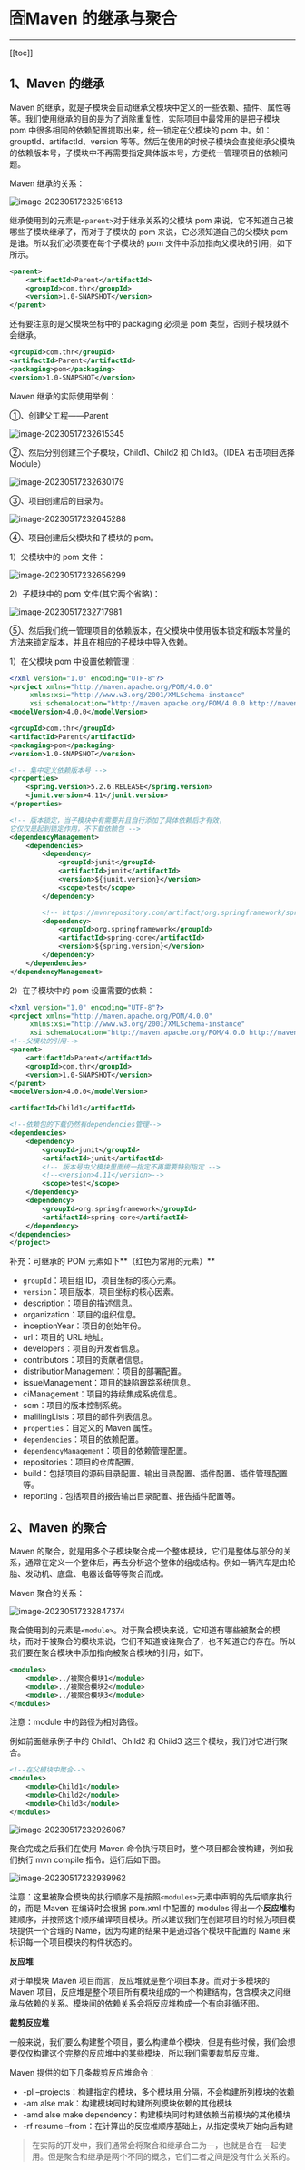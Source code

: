 # 🈴Maven 的继承与聚合

<hr/>

[[toc]]

## 1、Maven 的继承

Maven 的继承，就是子模块会自动继承父模块中定义的一些依赖、插件、属性等等。我们使用继承的目的是为了消除重复性，实际项目中最常用的是把子模块 pom 中很多相同的依赖配置提取出来，统一锁定在父模块的 pom 中。如：grouptId、artifactId、version 等等。然后在使用的时候子模块会直接继承父模块的依赖版本号，子模块中不再需要指定具体版本号，方便统一管理项目的依赖问题。

Maven 继承的关系：

![image-20230517232516513](./assets/image-20230517232516513.png)

继承使用到的元素是`<parent>`对于继承关系的父模块 pom 来说，它不知道自己被哪些子模块继承了，而对于子模块的 pom 来说，它必须知道自己的父模块 pom 是谁。所以我们必须要在每个子模块的 pom 文件中添加指向父模块的引用，如下所示。

```xml
<parent>
    <artifactId>Parent</artifactId>
    <groupId>com.thr</groupId>
    <version>1.0-SNAPSHOT</version>
</parent>
```

还有要注意的是父模块坐标中的 packaging 必须是 pom 类型，否则子模块就不会继承。

```xml
<groupId>com.thr</groupId>
<artifactId>Parent</artifactId>
<packaging>pom</packaging>
<version>1.0-SNAPSHOT</version>
```

Maven 继承的实际使用举例：

①、创建父工程——Parent

![image-20230517232615345](./assets/image-20230517232615345.png)

②、然后分别创建三个子模块，Child1、Child2 和 Child3。（IDEA 右击项目选择 Module）

![image-20230517232630179](./assets/image-20230517232630179.png)

③、项目创建后的目录为。

![image-20230517232645288](./assets/image-20230517232645288.png)

④、项目创建后父模块和子模块的 pom。

1）父模块中的 pom 文件：

![image-20230517232656299](./assets/image-20230517232656299.png)

2）子模块中的 pom 文件(其它两个省略)：

![image-20230517232717981](./assets/image-20230517232717981.png)

⑤、然后我们统一管理项目的依赖版本，在父模块中使用版本锁定和版本常量的方法来锁定版本，并且在相应的子模块中导入依赖。

1）在父模块 pom 中设置依赖管理：

```xml
<?xml version="1.0" encoding="UTF-8"?>
<project xmlns="http://maven.apache.org/POM/4.0.0"
     xmlns:xsi="http://www.w3.org/2001/XMLSchema-instance"
     xsi:schemaLocation="http://maven.apache.org/POM/4.0.0 http://maven.apache.org/xsd/maven-4.0.0.xsd">
<modelVersion>4.0.0</modelVersion>

<groupId>com.thr</groupId>
<artifactId>Parent</artifactId>
<packaging>pom</packaging>
<version>1.0-SNAPSHOT</version>

<!-- 集中定义依赖版本号 -->
<properties>
    <spring.version>5.2.6.RELEASE</spring.version>
    <junit.version>4.11</junit.version>
</properties>

<!-- 版本锁定，当子模块中有需要并且自行添加了具体依赖后才有效，
它仅仅是起到锁定作用，不下载依赖包 -->
<dependencyManagement>
    <dependencies>
        <dependency>
            <groupId>junit</groupId>
            <artifactId>junit</artifactId>
            <version>${junit.version}</version>
            <scope>test</scope>
        </dependency>

        <!-- https://mvnrepository.com/artifact/org.springframework/spring-core -->
        <dependency>
            <groupId>org.springframework</groupId>
            <artifactId>spring-core</artifactId>
            <version>${spring.version}</version>
        </dependency>
    </dependencies>
</dependencyManagement>
```

2）在子模块中的 pom 设置需要的依赖：

```xml
<?xml version="1.0" encoding="UTF-8"?>
<project xmlns="http://maven.apache.org/POM/4.0.0"
     xmlns:xsi="http://www.w3.org/2001/XMLSchema-instance"
     xsi:schemaLocation="http://maven.apache.org/POM/4.0.0 http://maven.apache.org/xsd/maven-4.0.0.xsd">
<!--父模块的引用-->
<parent>
    <artifactId>Parent</artifactId>
    <groupId>com.thr</groupId>
    <version>1.0-SNAPSHOT</version>
</parent>
<modelVersion>4.0.0</modelVersion>

<artifactId>Child1</artifactId>

<!--依赖包的下载仍然有dependencies管理-->
<dependencies>
    <dependency>
        <groupId>junit</groupId>
        <artifactId>junit</artifactId>
        <!-- 版本号由父模块里面统一指定不再需要特别指定 -->
        <!--<version>4.11</version>-->
        <scope>test</scope>
    </dependency>
    <dependency>
        <groupId>org.springframework</groupId>
        <artifactId>spring-core</artifactId>
    </dependency>
</dependencies>
</project>
```

补充：可继承的 POM 元素如下**（红色为常用的元素）**

- `groupId`：项目组 ID，项目坐标的核心元素。
- `version`：项目版本，项目坐标的核心因素。
- description：项目的描述信息。
- organization：项目的组织信息。
- inceptionYear：项目的创始年份。
- url：项目的 URL 地址。
- developers：项目的开发者信息。
- contributors：项目的贡献者信息。
- distributionManagement：项目的部署配置。
- issueManagement：项目的缺陷跟踪系统信息。
- ciManagement：项目的持续集成系统信息。
- scm：项目的版本控制系统。
- malilingLists：项目的邮件列表信息。
- `properties`：自定义的 Maven 属性。
- `dependencies`：项目的依赖配置。
- `dependencyManagement`：项目的依赖管理配置。
- repositories：项目的仓库配置。
- build：包括项目的源码目录配置、输出目录配置、插件配置、插件管理配置等。
- reporting：包括项目的报告输出目录配置、报告插件配置等。

## 2、Maven 的聚合

Maven 的聚合，就是用多个子模块聚合成一个整体模块，它们是整体与部分的关系，通常在定义一个整体后，再去分析这个整体的组成结构。例如一辆汽车是由轮胎、发动机、底盘、电器设备等等聚合而成。

Maven 聚合的关系：

![image-20230517232847374](./assets/image-20230517232847374.png)

聚合使用到的元素是`<module>`。对于聚合模块来说，它知道有哪些被聚合的模块，而对于被聚合的模块来说，它们不知道被谁聚合了，也不知道它的存在。所以我们要在聚合模块中添加指向被聚合模块的引用，如下。

```xml
<modules>
    <module>../被聚合模块1</module>
    <module>../被聚合模块2</module>
    <module>../被聚合模块3</module>
</modules>
```

注意：module 中的路径为相对路径。

例如前面继承例子中的 Child1、Child2 和 Child3 这三个模块，我们对它进行聚合。

```xml
<!--在父模块中聚合-->
<modules>
    <module>Child1</module>
    <module>Child2</module>
    <module>Child3</module>
</modules>
```

![image-20230517232926067](./assets/image-20230517232926067.png)

聚合完成之后我们在使用 Maven 命令执行项目时，整个项目都会被构建，例如我们执行 mvn compile 指令。运行后如下图。

![image-20230517232939962](./assets/image-20230517232939962.png)

注意：这里被聚合模块的执行顺序不是按照`<modules>`元素中声明的先后顺序执行的，而是 Maven 在编译时会根据 pom.xml 中配置的 modules 得出一个**反应堆**构建顺序，并按照这个顺序编译项目模块。所以建议我们在创建项目的时候为项目模块提供一个合理的 Name，因为构建的结果中是通过各个模块中配置的 Name 来标识每一个项目模块的构件状态的。

**反应堆**

对于单模块 Maven 项目而言，反应堆就是整个项目本身。而对于多模块的 Maven 项目，反应堆是整个项目所有模块组成的一个构建结构，包含模块之间继承与依赖的关系。模块间的依赖关系会将反应堆构成一个有向非循环图。

**裁剪反应堆**

一般来说，我们要么构建整个项目，要么构建单个模块，但是有些时候，我们会想要仅仅构建这个完整的反应堆中的某些模块，所以我们需要裁剪反应堆。

Maven 提供的如下几条裁剪反应堆命令：

- -pl –projects：构建指定的模块，多个模块用,分隔，不会构建所列模块的依赖
- -am alse mak：构建模块同时构建所列模块依赖的其他模块
- -amd alse make dependency：构建模块同时构建依赖当前模块的其他模块
- -rf resume –from：在计算出的反应堆顺序基础上，从指定模块开始向后构建

> 在实际的开发中，我们通常会将聚合和继承合二为一，也就是合在一起使用。但是聚合和继承是两个不同的概念，它们二者之间是没有什么关系的。
